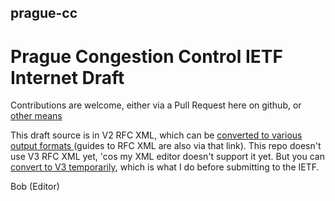 ## prague-cc
# Prague Congestion Control IETF Internet Draft

Contributions are welcome, either via a Pull Request here on github, or [other means](https://datatracker.ietf.org/doc/html/draft-briscoe-iccrg-prague-congestion-control-00#section-7)

This draft source is in V2 RFC XML, which can be [converted to various output formats ](https://xml2rfc.tools.ietf.org/) (guides to RFC XML are also via that link).
This repo doesn't use V3 RFC XML yet, 'cos my XML editor doesn't support it yet. But you can [convert to V3 temporarily](https://xml2rfc.tools.ietf.org/experimental.html), which is what I do before submitting to the IETF.

Bob (Editor)
